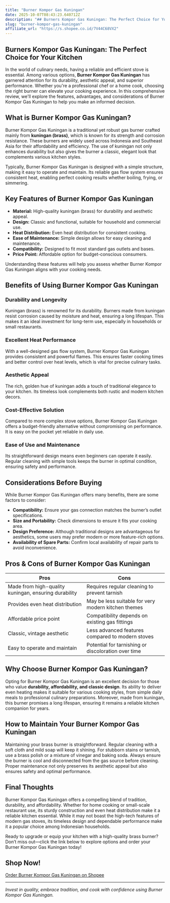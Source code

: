 ```yaml
---
title: "Burner Kompor Gas Kuningan"
date: 2025-10-07T08:43:23.640712Z
description: "## Burners Kompor Gas Kuningan: The Perfect Choice for Your Kitchen..."
slug: "burner-kompor-gas-kuningan"
affiliate_url: "https://s.shopee.co.id/7V44C68VX2"
---
```

## Burners Kompor Gas Kuningan: The Perfect Choice for Your Kitchen

In the world of culinary needs, having a reliable and efficient stove is essential. Among various options, **Burner Kompor Gas Kuningan** has garnered attention for its durability, aesthetic appeal, and superior performance. Whether you're a professional chef or a home cook, choosing the right burner can elevate your cooking experience. In this comprehensive review, we'll explore the features, advantages, and considerations of Burner Kompor Gas Kuningan to help you make an informed decision.

## What is Burner Kompor Gas Kuningan?

Burner Kompor Gas Kuningan is a traditional yet robust gas burner crafted mainly from **kuningan (brass)**, which is known for its strength and corrosion resistance. These burners are widely used across Indonesia and Southeast Asia for their affordability and efficiency. The use of kuningan not only enhances durability but also gives the burner a classic, elegant look that complements various kitchen styles.

Typically, Burner Kompor Gas Kuningan is designed with a simple structure, making it easy to operate and maintain. Its reliable gas flow system ensures consistent heat, enabling perfect cooking results whether boiling, frying, or simmering.

## Key Features of Burner Kompor Gas Kuningan

- **Material:** High-quality kuningan (brass) for durability and aesthetic appeal.
- **Design:** Classic and functional, suitable for household and commercial use.
- **Heat Distribution:** Even heat distribution for consistent cooking.
- **Ease of Maintenance:** Simple design allows for easy cleaning and maintenance.
- **Compatibility:** Designed to fit most standard gas outlets and bases.
- **Price Point:** Affordable option for budget-conscious consumers.

Understanding these features will help you assess whether Burner Kompor Gas Kuningan aligns with your cooking needs.

## Benefits of Using Burner Kompor Gas Kuningan

### Durability and Longevity
Kuningan (brass) is renowned for its durability. Burners made from kuningan resist corrosion caused by moisture and heat, ensuring a long lifespan. This makes it an ideal investment for long-term use, especially in households or small restaurants.

### Excellent Heat Performance
With a well-designed gas flow system, Burner Kompor Gas Kuningan provides consistent and powerful flames. This ensures faster cooking times and better control over heat levels, which is vital for precise culinary tasks.

### Aesthetic Appeal
The rich, golden hue of kuningan adds a touch of traditional elegance to your kitchen. Its timeless look complements both rustic and modern kitchen decors.

### Cost-Effective Solution
Compared to more complex stove options, Burner Kompor Gas Kuningan offers a budget-friendly alternative without compromising on performance. It is easy on the pocket yet reliable in daily use.

### Ease of Use and Maintenance
Its straightforward design means even beginners can operate it easily. Regular cleaning with simple tools keeps the burner in optimal condition, ensuring safety and performance.

## Considerations Before Buying

While Burner Kompor Gas Kuningan offers many benefits, there are some factors to consider:

- **Compatibility:** Ensure your gas connection matches the burner’s outlet specifications.
- **Size and Portability:** Check dimensions to ensure it fits your cooking area.
- **Design Preference:** Although traditional designs are advantageous for aesthetics, some users may prefer modern or more feature-rich options.
- **Availability of Spare Parts:** Confirm local availability of repair parts to avoid inconvenience.

## Pros & Cons of Burner Kompor Gas Kuningan

| Pros                                              | Cons                                               |
|---------------------------------------------------|---------------------------------------------------|
| Made from high-quality kuningan, ensuring durability | Requires regular cleaning to prevent tarnish   |
| Provides even heat distribution                   | May be less suitable for very modern kitchen themes |
| Affordable price point                            | Compatibility depends on existing gas fittings  |
| Classic, vintage aesthetic                        | Less advanced features compared to modern stoves |
| Easy to operate and maintain                     | Potential for tarnishing or discoloration over time |

## Why Choose Burner Kompor Gas Kuningan?

Opting for Burner Kompor Gas Kuningan is an excellent decision for those who value **durability, affordability, and classic design**. Its ability to deliver even heating makes it suitable for various cooking styles, from simple daily meals to professional culinary preparations. Moreover, made from kuningan, this burner promises a long lifespan, ensuring it remains a reliable kitchen companion for years.

## How to Maintain Your Burner Kompor Gas Kuningan

Maintaining your brass burner is straightforward. Regular cleaning with a soft cloth and mild soap will keep it shining. For stubborn stains or tarnish, use a brass polish or a mixture of vinegar and baking soda. Always ensure the burner is cool and disconnected from the gas source before cleaning. Proper maintenance not only preserves its aesthetic appeal but also ensures safety and optimal performance.

## Final Thoughts

Burner Kompor Gas Kuningan offers a compelling blend of tradition, durability, and affordability. Whether for home cooking or small-scale restaurant use, its sturdy construction and even heat distribution make it a reliable kitchen essential. While it may not boast the high-tech features of modern gas stoves, its timeless design and dependable performance make it a popular choice among Indonesian households.

Ready to upgrade or equip your kitchen with a high-quality brass burner? Don’t miss out—click the link below to explore options and order your Burner Kompor Gas Kuningan today!

## Shop Now!  
[Order Burner Kompor Gas Kuningan on Shopee](https://s.shopee.co.id/7V44C68VX2)

---

*Invest in quality, embrace tradition, and cook with confidence using Burner Kompor Gas Kuningan.*